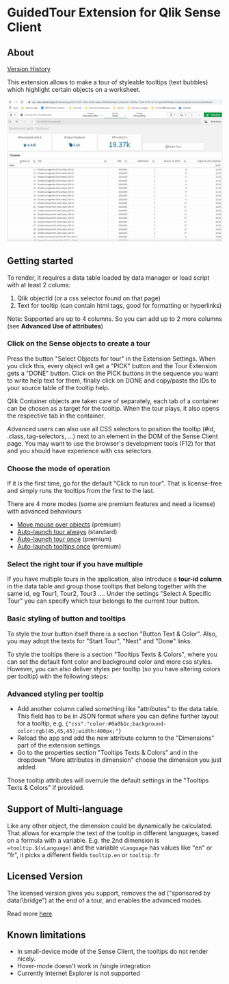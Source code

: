 # GuidedTour Extension for Qlik Sense Client

## About
[Version History](./db_ext_guided_tour.qext)

This extension allows to make a tour of styleable tooltips (text bubbles) which highlight certain objects on a worksheet. 

 ![screenshot](https://github.com/ChristofSchwarz/pics/raw/master/GuidedTour.gif "Animation")


## Getting started
To render, it requires a data table loaded by data manager or load script with at least 2 colums: 

1. Qlik objectId (or a css selector found on that page)
2. Text for tooltip (can contain html tags, good for formatting or hyperlinks)

Note: Supported are up to 4 columns. So you can add up to 2 more columns (see **Advanced Use of attributes**)  

### Click on the Sense objects to create a tour

Press the button "Select Objects for tour" in the Extension Settings. When you click this, every object will get a "PICK" button and the Tour Extension 
gets a "DONE" button. Click on the PICK buttons in the sequence you want to write help text for them, finally
click on DONE and copy/paste the IDs to your source table of the tooltip help.

Qlik Container objects are taken care of separately, each tab of a container can be chosen as a target for the tooltip. When the tour plays, it also 
opens the respective tab in the container.

Advanced users can also use all CSS selectors to position the tooltip (#id, .class, tag-selectors, ...) next to an element in the DOM of the Sense 
Client page. You may want to use the browser's development tools (F12) for that and you should have experience with css selectors.

### Choose the mode of operation

If it is the first time, go for the default "Click to run tour". That is license-free and simply runs the tooltips from the first to the last.

There are 4 more modes (some are premium features and need a license) with advanced behaviours
 * [Move mouse over objects](./docs/operation-modes.md#move-mouse-over-objects) (premium) 
 * [Auto-launch tour always](./docs/operation-modes.md#auto-launch-tour-always) (standard)
 * [Auto-launch tour once](./docs/operation-modes.md#auto-launch-tour-once) (premium)
 * [Auto-launch tooltips once](./docs/operation-modes.md#auto-launch-tour-once) (premium)

### Select the right tour if you have multiple

If you have multiple tours in the application, also introduce a **tour-id column** in the data table and group those tooltips that belong together with the same 
id, eg Tour1, Tour2, Tour3 .... Under the settings "Select A Specific Tour" you can specify which tour belongs to the current tour button.

### Basic styling of button and tooltips

To style the tour button itself there is a section "Button Text & Color". Also, you may adopt the texts for "Start Tour", "Next" and "Done" links.

To style the tooltips there is a section "Tooltips Texts & Colors", where you can set the default font color and background color and more css styles. However, 
you can also deliver styles per tooltip (so you have altering colors per tooltip) with the following steps:

### Advanced styling per tooltip

 * Add another column called something like "attributes" to the data table. This field has to be in JSON format where you can define further layout for a tooltip, e.g. `{"css":"color:#0a0b1c;background-color:rgb(45,45,45);width:400px;"}`
 * Reload the app and add the new attribute column to the "Dimensions" part of the extension settings
 * Go to the properties section "Tooltips Texts & Colors" and in the dropdown "More attributes in dimension" choose the dimension you just added.

Those tooltip attributes will overrule the default settings in the "Tooltips Texts & Colors" if provided.

## Support of Multi-language

Like any other object, the dimension could be dynamically be calculated. That allows for example the text of the tooltip in different languages, based on a formula with a 
variable. E.g. the 2nd dimension is `=tooltip.$(vLanguage)` and the variable `vLanguage` has values like "en" or "fr", it picks a different fields `tooltip.en` or `tooltip.fr`

## Licensed Version

The licensed version gives you support, removes the ad ("sponsored by data/\bridge") at the end of a tour, and enables the advanced modes. 

Read more [here](./docs/licensing.md)

## Known limitations

 * In small-device mode of the Sense Client, the tooltips do not render nicely.
 * Hover-mode doesn't work in /single integration
 * Currently Internet Explorer is not supported
